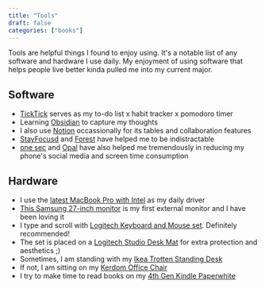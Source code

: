 ```yaml
---
title: "Tools"
draft: false
categories: ["books"]
---
```

Tools are helpful things I found to enjoy using. It's a notable list of any software and hardware I use daily. My enjoyment of using software that helps people live better kinda pulled me into my current major.

## Software 
- [TickTick](https://ticktick.com/webapp/) serves as my to-do list x habit tracker x pomodoro timer
- Learning [Obsidian](https://obsidian.md/) to capture my thoughts
- I also use [Notion](https://notion.so/) occassionally for its tables and collaboration features
- [StayFocusd](https://chrome.google.com/webstore/detail/stayfocusd/laankejkbhbdhmipfmgcngdelahlfoji?hl=en) and [Forest](https://www.forestapp.cc/) have helped me to be indistractable
- [one sec](https://one-sec.app/) and [Opal](https://www.opal.so/) have also helped me tremendously in reducing my phone's social media and screen time consumption


## Hardware
- I use the [latest MacBook Pro with Intel](https://en.wikipedia.org/wiki/MacBook_Pro#Fourth_generation_(Touch_Bar)) as my daily driver
- [This Samsung 27-inch monitor](https://www.bestbuy.ca/en-ca/product/samsung-27-fhd-75hz-5ms-gtg-ips-led-freesync-gaming-monitor-lf27t350fhnxza-dark-blue-grey/14933348?cmp=seo-14933348&cmp=knc-s-71700000074543335&gclsrc=ds&gclsrc=ds) is my first external monitor and I have been loving it
- I type and scroll with [Logitech Keyboard and Mouse set](https://www.bestbuy.ca/en-ca/product/logitech-logitech-mk850-bluetooth-optical-ergonomic-keyboard-mouse-combo-english-920-008219/10564041). Definitely recommended!
- The set is placed on a [Logitech Studio Desk Mat](https://www.bestbuy.ca/en-ca/product/logitech-studio-desk-mat-mid-grey/15766138) for extra protection and aesthetics ;)
- Sometimes, I am standing with my [Ikea Trotten Standing Desk](https://www.ikea.com/ca/en/p/trotten-desk-sit-stand-white-anthracite-s59429599/)
- If not, I am sitting on my [Kerdom Office Chair](https://www.amazon.ca/gp/product/B096TQKLV1/ref=ppx_yo_dt_b_asin_title_o02_s00?ie=UTF8&psc=1)
- I try to make time to read books on my [4th Gen Kindle Paperwhite](https://en.wikipedia.org/wiki/Amazon_Kindle#Tenth_generation)
